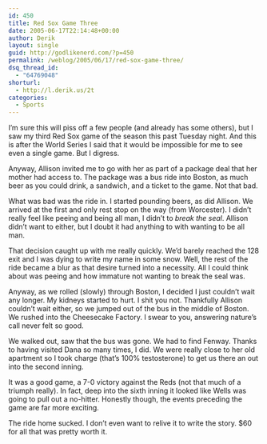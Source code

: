 ```yaml
---
id: 450
title: Red Sox Game Three
date: 2005-06-17T22:14:48+00:00
author: Derik
layout: single
guid: http://godlikenerd.com/?p=450
permalink: /weblog/2005/06/17/red-sox-game-three/
dsq_thread_id:
  - "64769048"
shorturl:
  - http://l.derik.us/2t
categories:
  - Sports
---
```

I&#8217;m sure this will piss off a few people (and already has some others), but I saw my third Red Sox game of the season this past Tuesday night. And this is after the World Series I said that it would be impossible for me to see even a single game. But I digress.

Anyway, Allison invited me to go with her as part of a package deal that her mother had access to. The package was a bus ride into Boston, as much beer as you could drink, a sandwich, and a ticket to the game. Not that bad.

What was bad was the ride in. I started pounding beers, as did Allison. We arrived at the first and only rest stop on the way (from Worcester). I didn&#8217;t really feel like peeing and being all man, I didn&#8217;t to _break the seal_. Allison didn&#8217;t want to either, but I doubt it had anything to with wanting to be all man.

That decision caught up with me really quickly. We&#8217;d barely reached the 128 exit and I was dying to write my name in some snow. Well, the rest of the ride became a blur as that desire turned into a necessity. All I could think about was peeing and how immature not wanting to break the seal was.

Anyway, as we rolled (slowly) through Boston, I decided I just couldn&#8217;t wait any longer. My kidneys started to hurt. I shit you not. Thankfully Allison couldn&#8217;t wait either, so we jumped out of the bus in the middle of Boston. We rushed into the Cheesecake Factory. I swear to you, answering nature&#8217;s call never felt so good.

We walked out, saw that the bus was gone. We had to find Fenway. Thanks to having visited Dana so many times, I did. We were really close to her old apartment so I took charge (that&#8217;s 100% testosterone) to get us there an out into the second inning.

It was a good game, a 7-0 victory against the Reds (not that much of a triumph really). In fact, deep into the sixth inning it looked like Wells was going to pull out a no-hitter. Honestly though, the events preceding the game are far more exciting.

The ride home sucked. I don&#8217;t even want to relive it to write the story. $60 for all that was pretty worth it.